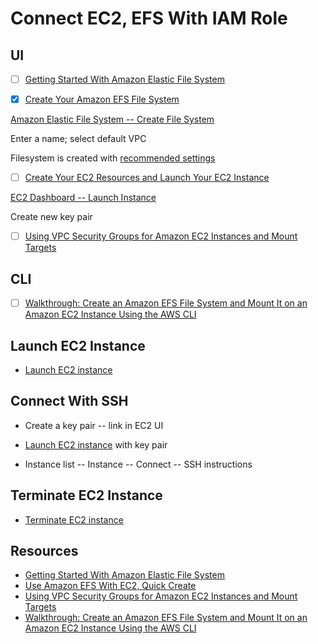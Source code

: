 # Connect EC2, EFS With IAM Role

## UI

- [ ] [Getting Started With Amazon Elastic File System](https://docs.aws.amazon.com/efs/latest/ug/getting-started.html)

- [x] [Create Your Amazon EFS File System](https://docs.aws.amazon.com/efs/latest/ug/gs-step-two-create-efs-resources.html)

[Amazon Elastic File System -- Create File System](https://console.aws.amazon.com/efs/)

Enter a name; select default VPC

Filesystem is created with [recommended settings](https://docs.aws.amazon.com/efs/latest/ug/gs-step-two-create-efs-resources.html)
  
- [ ] [Create Your EC2 Resources and Launch Your EC2 Instance](https://docs.aws.amazon.com/efs/latest/ug/gs-step-one-create-ec2-resources.html)

[EC2 Dashboard -- Launch Instance](https://eu-north-1.console.aws.amazon.com/ec2/home?region=eu-north-1#LaunchInstances:)

Create new key pair

- [ ] [Using VPC Security Groups for Amazon EC2 Instances and Mount Targets](https://docs.aws.amazon.com/efs/latest/ug/network-access.html)

## CLI

- [ ] [Walkthrough: Create an Amazon EFS File System and Mount It on an Amazon EC2 Instance Using the AWS CLI](https://docs.aws.amazon.com/efs/latest/ug/wt1-getting-started.html)

## Launch EC2 Instance

- [Launch EC2 instance](https://eu-north-1.console.aws.amazon.com/ec2/home?region=eu-north-1#Home:)

## Connect With SSH

- Create a key pair -- link in EC2 UI

- [Launch EC2 instance](https://eu-north-1.console.aws.amazon.com/ec2/home?region=eu-north-1#Home:) with key pair

- Instance list -- Instance -- Connect -- SSH instructions

## Terminate EC2 Instance

- [Terminate EC2 instance](https://eu-north-1.console.aws.amazon.com/ec2/home?region=eu-north-1#Home:)

## Resources

- [Getting Started With Amazon Elastic File System](https://docs.aws.amazon.com/efs/latest/ug/getting-started.html)
- [Use Amazon EFS With EC2, Quick Create](https://docs.aws.amazon.com/AWSEC2/latest/UserGuide/AmazonEFS.html)
- [Using VPC Security Groups for Amazon EC2 Instances and Mount Targets](https://docs.aws.amazon.com/efs/latest/ug/network-access.html)
- [Walkthrough: Create an Amazon EFS File System and Mount It on an Amazon EC2 Instance Using the AWS CLI](https://docs.aws.amazon.com/efs/latest/ug/wt1-getting-started.html)
